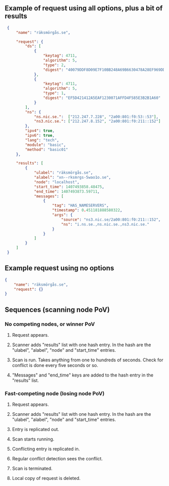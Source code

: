 
## Example of request using all options, plus a bit of results
 
```JSON
 {
     "name": "räksmörgås.se",

     "request": {
         "ds": [
             {
                 "keytag": 4711,
                 "algorithm": 5,
                 "type": 2,
                 "digest": "40079DDF8D09E7F10BB248A69B6630478A28EF969DDE399F95BC3B39F8CBACD7"
             },
             {
                 "keytag": 4711,
                 "algorithm": 5,
                 "type": 1,
                 "digest": "EF5D421412A5EAF1230071AFFD4F585E3B2B1A60"
             }             
         ],
         "ns": {
             "ns.nic.se.":  ["212.247.7.228", "2a00:801:f0:53::53"],
             "ns3.nic.se.": ["212.247.8.152", "2a00:801:f0:211::152"]
         },
         "ipv4": true,
         "ipv6": true,
         "lang": "tech",
         "module": "basic",
         "method": "basic01"
     },

     "results": [
         {
             "ulabel": "räksmörgås.se",
             "alabel": "xn--rksmrgs-5wao1o.se",
             "node": "localhost",
             "start_time": 1407493858.48475,
             "end_time": 1407493873.59711,
             "messages": [
                 {
                     "tag": "HAS_NAMESERVERS",
                     "timestamp": 0.451181888580322,
                     "args": {
                         "source": "ns3.nic.se/2a00:801:f0:211::152",
                         "ns": "i.ns.se.,ns.nic.se.,ns3.nic.se."
                     }
                 }
             ]
         }
     ]
 }
```

## Example request using no options

```JSON
{
    "name": "räksmörgås.se",
    "request": {}
}
```

## Sequences (scanning node PoV)

### No competing nodes, or winner PoV

1. Request appears.

2. Scanner adds "results" list with one hash entry. In the hash are the "ulabel", "alabel", "node" and "start_time" entries.

3. Scan is run. Takes anything from one to hundreds of seconds. Check for conflict is done every five seconds or so.

4. "Messages" and "end_time" keys are added to the hash entry in the "results" list.

### Fast-competing node (losing node PoV)

1. Request appears.

2. Scanner adds "results" list with one hash entry. In the hash are the "ulabel", "alabel", "node" and "start_time" entries.

3. Entry is replicated out.

4. Scan starts running.

5. Conflicting entry is replicated in.

6. Regular conflict detection sees the conflict.

7. Scan is terminated.

8. Local copy of request is deleted.